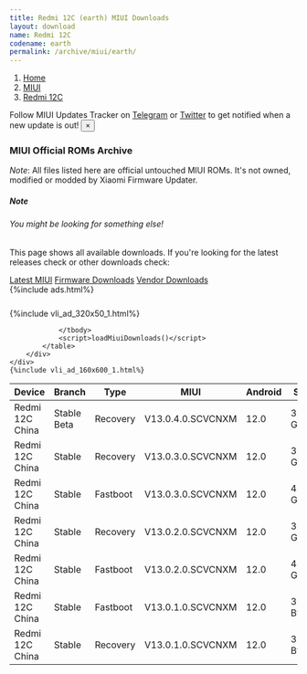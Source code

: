 ```yaml
---
title: Redmi 12C (earth) MIUI Downloads
layout: download
name: Redmi 12C
codename: earth
permalink: /archive/miui/earth/
---
```

<nav aria-label="breadcrumb">
    <ol class="breadcrumb">
        <li class="breadcrumb-item"><a href="/">Home</a></li>
        <li class="breadcrumb-item"><a href="/miui/">MIUI</a></li>
        <li class="breadcrumb-item active" aria-current="page"><a href="/miui/earth/">Redmi 12C</a></li>
    </ol>
</nav>
<div class="alert alert-primary alert-dismissible fade show" role="alert">
    Follow MIUI Updates Tracker on <a href="https://t.me/MIUIUpdatesTracker" class="alert-link">Telegram</a>
     or <a href="https://twitter.com/MiFwUpdater" class="alert-link">Twitter</a> to get notified when a new update is out!
    <button type="button" class="close" data-dismiss="alert" aria-label="Close">
        <span aria-hidden="true">&times;</span>
    </button>
</div>

### MIUI Official ROMs Archive
*Note*: All files listed here are official untouched MIUI ROMs. It's not owned, modified or modded by Xiaomi Firmware Updater.
<div class="card">
  <div class="card-body">
    <h5 class="card-title">Note</h5>
    <h6 class="card-subtitle mb-2 text-muted">You might be looking for something else!</h6>
    <p class="card-text">This page shows all available downloads.
     If you're looking for the latest releases check or other downloads check:</p>
    <a href="/miui/earth/" class="card-link">Latest MIUI</a>
    <a href="/firmware/earth/" class="card-link">Firmware Downloads</a>
    <a href="/vendor/earth/" class="card-link">Vendor Downloads</a>
  </div>
</div>
{%include ads.html%}
<div class="row justify-content-center">
    <div class="col-10">
        <div class="table-responsive-md" style="margin-top: 25px;">
            {%include vli_ad_320x50_1.html%}
            <table id="miui" class="display dt-responsive nowrap compact table table-striped table-hover table-sm">
                <thead class="thead-dark">
                    <tr>
                        <th data-ref="device">Device</th>
                        <th data-ref="branch">Branch</th>
                        <th data-ref="type">Type</th>
                        <th data-ref="miui">MIUI</th>
                        <th data-ref="android">Android</th>
                        <th data-ref="size">Size</th>
                        <th data-ref="size">Date</th>
                        <th data-ref="link">Link</th>
                    </tr>
                </thead>
                <tbody>
                <tr><td>Redmi 12C China</td><td>Stable Beta</td><td>Recovery</td><td>V13.0.4.0.SCVCNXM</td><td>12.0</td><td>3.4 GB</td><td>2023-01-19</td><td><a href="/miui/earth/stable beta/V13.0.4.0.SCVCNXM/">Download</a></td></tr>
<tr><td>Redmi 12C China</td><td>Stable</td><td>Recovery</td><td>V13.0.3.0.SCVCNXM</td><td>12.0</td><td>3.4 GB</td><td>2023-01-12</td><td><a href="/miui/earth/stable/V13.0.3.0.SCVCNXM/">Download</a></td></tr>
<tr><td>Redmi 12C China</td><td>Stable</td><td>Fastboot</td><td>V13.0.3.0.SCVCNXM</td><td>12.0</td><td>4.5 GB</td><td>2023-01-10</td><td><a href="/miui/earth/stable/V13.0.3.0.SCVCNXM/">Download</a></td></tr>
<tr><td>Redmi 12C China</td><td>Stable</td><td>Recovery</td><td>V13.0.2.0.SCVCNXM</td><td>12.0</td><td>3.4 GB</td><td>2023-01-09</td><td><a href="/miui/earth/stable/V13.0.2.0.SCVCNXM/">Download</a></td></tr>
<tr><td>Redmi 12C China</td><td>Stable</td><td>Fastboot</td><td>V13.0.2.0.SCVCNXM</td><td>12.0</td><td>4.5 GB</td><td>2023-01-05</td><td><a href="/miui/earth/stable/V13.0.2.0.SCVCNXM/">Download</a></td></tr>
<tr><td>Redmi 12C China</td><td>Stable</td><td>Fastboot</td><td>V13.0.1.0.SCVCNXM</td><td>12.0</td><td>332 Bytes</td><td>2022-11-17</td><td><a href="/miui/earth/stable/V13.0.1.0.SCVCNXM/">Download</a></td></tr>
<tr><td>Redmi 12C China</td><td>Stable</td><td>Recovery</td><td>V13.0.1.0.SCVCNXM</td><td>12.0</td><td>310 Bytes</td><td>None</td><td><a href="/miui/earth/stable/V13.0.1.0.SCVCNXM/">Download</a></td></tr>

                </tbody>
                <script>loadMiuiDownloads()</script>
            </table>
        </div>
    </div>
    {%include vli_ad_160x600_1.html%}
</div>
